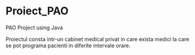 # Proiect_PAO
PAO Project using Java

Proiectul consta intr-un cabinet medical privat in care exista medici la care se pot programa pacienti in diferite intervale orare.
